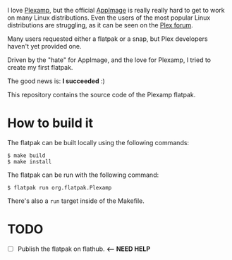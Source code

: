 I love [Plexamp](https://plexamp.com/), but the official [AppImage](https://appimage.org/)
is really really hard to get to work on many Linux distributions. Even the users
of the most popular Linux distributions are struggling, as it can be seen on
the [Plex forum](https://forums.plex.tv/search?q=plexamp%20linux).

Many users requested either a flatpak or a snap, but Plex developers haven't
yet provided one.

Driven by the "hate" for AppImage, and the love for Plexamp, I tried
to create my first flatpak.

The good news is: **I succeeded** :)

This repository contains the source code of the Plexamp flatpak.

# How to build it

The flatpak can be built locally using the following commands:

```shell
$ make build
$ make install
```

The flatpak can be run with the following command:

```
$ flatpak run org.flatpak.Plexamp
```

There's also a `run` target inside of the Makefile.

# TODO

* [ ] Publish the flatpak on flathub. **<-- NEED HELP**
